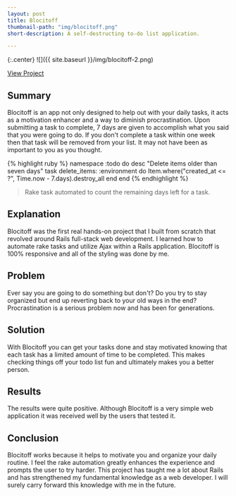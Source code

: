 ```yaml
---
layout: post
title: Blocitoff
thumbnail-path: "img/blocitoff.png"
short-description: A self-destructing to-do list application.

---
```


{:.center}
![]({{ site.baseurl }}/img/blocitoff-2.png)

<div class="text-center cl-effect-1">
  <a href="https://jason-quaccia-blocitoff.herokuapp.com" class="page-link">View Project</a>
</div>

## Summary

Blocitoff is an app not only designed to help out with your daily tasks, it acts as a motivation enhancer and a way to diminish procrastination.  Upon submitting a task to complete, 7 days are given to accomplish what you said that you were going to do.  If you don't complete a task within one week then that task will be removed from your list.  It may not have been as important to you as you thought.

{% highlight ruby %}
namespace :todo do
  desc "Delete items older than seven days"
  task delete_items: :environment do
    Item.where("created_at <= ?", Time.now - 7.days).destroy_all
  end
end
{% endhighlight %}
> <div class="small">Rake task automated to count the remaining days left for a task.</div>

## Explanation

Blocitoff was the first real hands-on project that I built from scratch that revolved around Rails full-stack web development.  I learned how to automate rake tasks and utilize Ajax within a Rails application.  Blocitoff is 100% responsive and all of the styling was done by me.

## Problem

Ever say you are going to do something but don't?  Do you try to stay organized but end up reverting back to your old ways in the end?  Procrastination is a serious problem now and has been for generations.

## Solution

With Blocitoff you can get your tasks done and stay motivated knowing that each task has a limited amount of time to be completed.  This makes checking things off your todo list fun and ultimately makes you a better person.

## Results

The results were quite positive.  Although Blocitoff is a very simple web application it was received well by the users that tested it.

## Conclusion

Blocitoff works because it helps to motivate you and organize your daily routine.  I feel the rake automation greatly enhances the experience and prompts the user to try harder.  This project has taught me a lot about Rails and has strengthened my fundamental knowledge as a web developer.  I will surely carry forward this knowledge with me in the future.